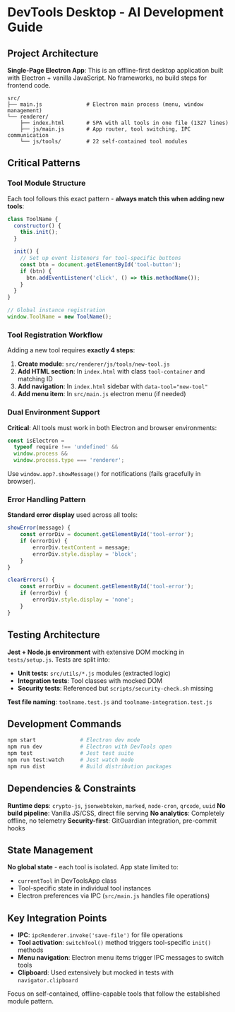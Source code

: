 # DevTools Desktop - AI Development Guide

## Project Architecture

**Single-Page Electron App**: This is an offline-first desktop application built with Electron + vanilla JavaScript. No frameworks, no build steps for frontend code.

```
src/
├── main.js              # Electron main process (menu, window management)
└── renderer/
    ├── index.html       # SPA with all tools in one file (1327 lines)
    ├── js/main.js       # App router, tool switching, IPC communication
    └── js/tools/        # 22 self-contained tool modules
```

## Critical Patterns

### Tool Module Structure

Each tool follows this exact pattern - **always match this when adding new tools**:

```javascript
class ToolName {
  constructor() {
    this.init();
  }

  init() {
    // Set up event listeners for tool-specific buttons
    const btn = document.getElementById('tool-button');
    if (btn) {
      btn.addEventListener('click', () => this.methodName());
    }
  }
}

// Global instance registration
window.ToolName = new ToolName();
```

### Tool Registration Workflow

Adding a new tool requires **exactly 4 steps**:

1. **Create module**: `src/renderer/js/tools/new-tool.js`
2. **Add HTML section**: In `index.html` with class `tool-container` and matching ID
3. **Add navigation**: In `index.html` sidebar with `data-tool="new-tool"`
4. **Add menu item**: In `src/main.js` electron menu (if needed)

### Dual Environment Support

**Critical**: All tools must work in both Electron and browser environments:

```javascript
const isElectron =
  typeof require !== 'undefined' &&
  window.process &&
  window.process.type === 'renderer';
```

Use `window.app?.showMessage()` for notifications (fails gracefully in browser).

### Error Handling Pattern

**Standard error display** used across all tools:

```javascript
showError(message) {
    const errorDiv = document.getElementById('tool-error');
    if (errorDiv) {
        errorDiv.textContent = message;
        errorDiv.style.display = 'block';
    }
}

clearErrors() {
    const errorDiv = document.getElementById('tool-error');
    if (errorDiv) {
        errorDiv.style.display = 'none';
    }
}
```

## Testing Architecture

**Jest + Node.js environment** with extensive DOM mocking in `tests/setup.js`. Tests are split into:

- **Unit tests**: `src/utils/*.js` modules (extracted logic)
- **Integration tests**: Tool classes with mocked DOM
- **Security tests**: Referenced but `scripts/security-check.sh` missing

**Test file naming**: `toolname.test.js` and `toolname-integration.test.js`

## Development Commands

```bash
npm start              # Electron dev mode
npm run dev            # Electron with DevTools open
npm test               # Jest test suite
npm run test:watch     # Jest watch mode
npm run dist           # Build distribution packages
```

## Dependencies & Constraints

**Runtime deps**: `crypto-js`, `jsonwebtoken`, `marked`, `node-cron`, `qrcode`, `uuid`
**No build pipeline**: Vanilla JS/CSS, direct file serving
**No analytics**: Completely offline, no telemetry
**Security-first**: GitGuardian integration, pre-commit hooks

## State Management

**No global state** - each tool is isolated. App state limited to:

- `currentTool` in DevToolsApp class
- Tool-specific state in individual tool instances
- Electron preferences via IPC (`src/main.js` handles file operations)

## Key Integration Points

- **IPC**: `ipcRenderer.invoke('save-file')` for file operations
- **Tool activation**: `switchTool()` method triggers tool-specific `init()` methods
- **Menu navigation**: Electron menu items trigger IPC messages to switch tools
- **Clipboard**: Used extensively but mocked in tests with `navigator.clipboard`

Focus on self-contained, offline-capable tools that follow the established module pattern.
